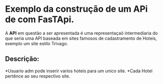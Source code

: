 # Exemplo da construção de um APi de com FasTApi.
A **API** em questão a ser apresentada é uma representaçaõ 
intermediaria do que seria uma API baseada em sites famosos de cadastramento de Hoteis, exemplo um site estilo Trivago.

## Descrição:
  *Usuario adm pode inserir varios hoteis para um unico site.
  *Cada Hotel pertênce ao seu respectivo site.
  

